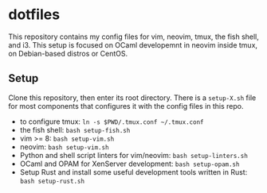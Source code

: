 # dotfiles

This repository contains my config files for vim, neovim, tmux, the fish shell, and i3. This setup is focused on OCaml developemnt in neovim inside tmux, on Debian-based distros or CentOS.

## Setup

Clone this repository, then enter its root directory.
There is a `setup-X.sh` file for most components that configures it with the config files in this repo.

* to configure tmux: `ln -s $PWD/.tmux.conf ~/.tmux.conf`
* the fish shell: `bash setup-fish.sh`
* vim >= 8: `bash setup-vim.sh`
* neovim: `bash setup-vim.sh`
* Python and shell script linters for vim/neovim: `bash setup-linters.sh`
* OCaml and OPAM for XenServer development: `bash setup-opam.sh`
* Setup Rust and install some useful development tools written in Rust: `bash setup-rust.sh`
